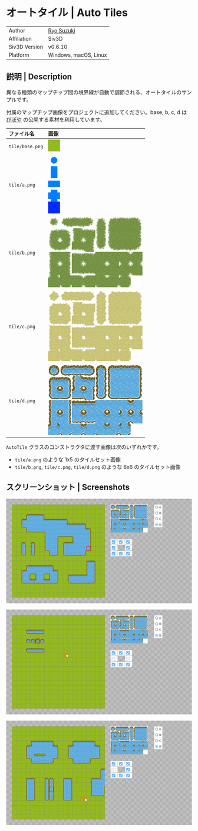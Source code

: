 # オートタイル | Auto Tiles

|               |                                              |
|:--------------|:---------------------------------------------|
| Author        | [Ryo Suzuki](https://twitter.com/Reputeless) |
| Affiliation   | Siv3D                                        |
| Siv3D Version | v0.6.10                                      |
| Platform      | Windows, macOS, Linux                        |

## 説明 | Description
異なる種類のマップチップ間の境界線が自動で調節される、オートタイルのサンプルです。

付属のマップチップ画像をプロジェクトに追加してください。base, b, c, d は [ぴぽや](https://pipoya.net/) の公開する素材を利用しています。

| ファイル名 | 画像 |
|:-----------|:-----|
| `tile/base.png` | ![](tile/base.png) |
| `tile/a.png` | ![](tile/a.png) |
| `tile/b.png` | ![](tile/b.png) |
| `tile/c.png` | ![](tile/c.png) |
| `tile/d.png` | ![](tile/d.png) |

`AutoTile` クラスのコンストラクタに渡す画像は次のいずれかです。
- `tile/a.png` のような 1x5 のタイルセット画像
- `tile/b.png`, `tile/c.png`, `tile/d.png` のような 8x6 のタイルセット画像


## スクリーンショット | Screenshots

![](Screenshot/1.png)

![](Screenshot/2.png)

![](Screenshot/3.png)
